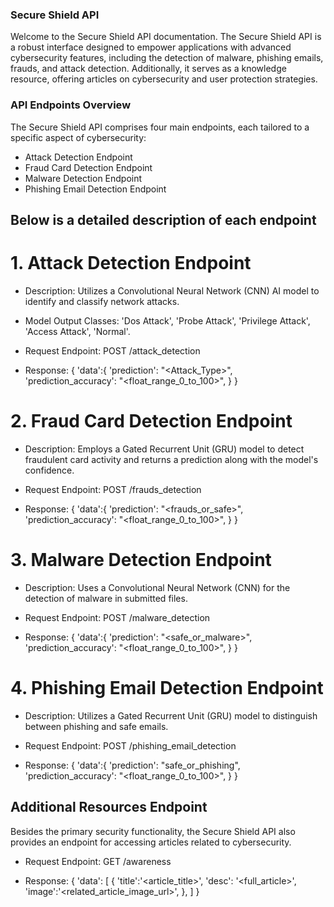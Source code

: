 ### Secure Shield API
Welcome to the Secure Shield API documentation. The Secure Shield API is a robust interface designed to empower applications with advanced cybersecurity features, including the detection of malware, phishing emails, frauds, and attack detection.
Additionally, it serves as a knowledge resource, offering articles on cybersecurity and user protection strategies. 


### API Endpoints Overview
The Secure Shield API comprises four main endpoints, each tailored to a specific aspect of cybersecurity:
- Attack Detection Endpoint
- Fraud Card Detection Endpoint
- Malware Detection Endpoint
- Phishing Email Detection Endpoint



## Below is a detailed description of each endpoint

# 1. Attack Detection Endpoint
- Description: Utilizes a Convolutional Neural Network (CNN) AI model to identify and classify network attacks.

- Model Output Classes: 'Dos Attack', 'Probe Attack', 'Privilege Attack', 'Access Attack', 'Normal'.

- Request Endpoint: POST /attack_detection

- Response:
{
    'data':{
        'prediction': "<Attack_Type>",
        'prediction_accuracy': "<float_range_0_to_100>",
    }
}


# 2. Fraud Card Detection Endpoint
- Description: Employs a Gated Recurrent Unit (GRU) model to detect fraudulent card activity and returns a prediction along with the model's confidence.

- Request Endpoint: POST /frauds_detection

- Response:
{
    'data':{
        'prediction': "<frauds_or_safe>",
        'prediction_accuracy': "<float_range_0_to_100>",
    }
}

# 3. Malware Detection Endpoint
- Description: Uses a Convolutional Neural Network (CNN) for the detection of malware in submitted files.

- Request Endpoint: POST /malware_detection

- Response:
{
    'data':{
        'prediction': "<safe_or_malware>",
        'prediction_accuracy': "<float_range_0_to_100>",
    }
}

# 4. Phishing Email Detection Endpoint
- Description: Utilizes a Gated Recurrent Unit (GRU) model to distinguish between phishing and safe emails.

- Request Endpoint: POST /phishing_email_detection

- Response:
{
    'data':{
        'prediction': "safe_or_phishing",
        'prediction_accuracy': "<float_range_0_to_100>",
    }
}



## Additional Resources Endpoint
Besides the primary security functionality, the Secure Shield API also provides an endpoint for accessing articles related to cybersecurity.

- Request Endpoint: GET /awareness

- Response:
{
  'data':
    [
      {
        'title':'<article_title>',
        'desc': '<full_article>',
        'image':'<related_article_image_url>',
      },
    ]
}

